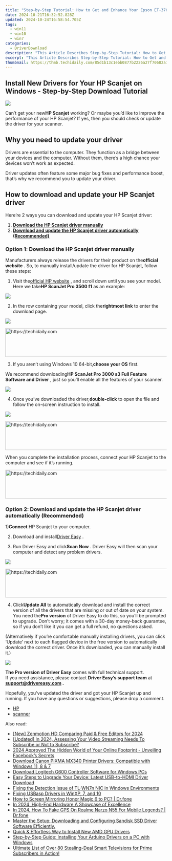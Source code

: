 ```yaml
---
title: "Step-by-Step Tutorial: How to Get and Enhance Your Epson ET-3760 Driver in Windows"
date: 2024-10-21T16:32:52.828Z
updated: 2024-10-24T16:58:54.705Z
tags:
  - win11
  - win10
  - win7
categories:
  - DriverDownload
description: "This Article Describes Step-by-Step Tutorial: How to Get and Enhance Your Epson ET-3760 Driver in Windows"
excerpt: "This Article Describes Step-by-Step Tutorial: How to Get and Enhance Your Epson ET-3760 Driver in Windows"
thumbnail: https://thmb.techidaily.com/85d1b13c1ebb0877b2226a27f70682a117714d804f026be8d035e08eecc94b3e.jpg
---
```


## Install New Drivers for Your HP Scanjet on Windows - Step-by-Step Download Tutorial

![](https://images.drivereasy.com/wp-content/uploads/2020/08/2020-08-06_11-21-24-2.jpg)

 Can’t get your new**HP Scanjet** working? Or maybe you’d like to improve the performance of your HP Scanjet? If yes, then you should check or update the driver for your scanner.

## Why you need to update your driver

 Drivers are essential to the computer. They function as a bridge between your devices and the computer. Without them, there’s a high chance your devices won’t work as expected.

 Driver updates often feature some major bug fixes and performance boost, that’s why we recommend you to update your driver.

## How to download and update your HP Scanjet driver

Here’re 2 ways you can download and update your HP Scanjet driver:

1. **[Download the HP Scanjet driver manually](https://tools.techidaily.com/drivereasy/download/)**
2. **[Download and update the HP Scanjet driver automatically (Recommended)](https://www.drivereasy.com/knowledge/hp-scanjet-drivers-download-and-update-on-windows/#option2)**

### Option 1: Download the HP Scanjet driver manually

 Manufacturers always release the drivers for their product on the**official website** . So, to manually install/update the driver for HP Scanjet, follow these steps:

 1) Visit the[official HP website](https://support.hp.com/us-en/document/c04635830) , and scroll down until you see your model. Here we take**HP ScanJet Pro 3500 f1** as an example:

![](https://images.drivereasy.com/wp-content/uploads/2020/08/2020-08-06_12-23-46-1-1200x727.jpg)

 2) In the row containing your model, click the**rightmost link** to enter the download page.

![](https://images.drivereasy.com/wp-content/uploads/2020/08/2020-08-06_12-23-46-1200x727.jpg)

<!-- affiliate ads begin -->
<a href="https://appsumo.8odi.net/c/5597632/2082535/7443" target="_top" id="2082535">
  <img src="//a.impactradius-go.com/display-ad/7443-2082535" border="0" alt="https://techidaily.com" width="728" height="90"/>
</a>
<img height="0" width="0" src="https://appsumo.8odi.net/i/5597632/2082535/7443" style="position:absolute;visibility:hidden;" border="0" />
<!-- affiliate ads end -->

 3) If you aren’t using Windows 10 64-bit,**choose your OS** first.

 We recommend downloading**HP ScanJet Pro 3000 s3 Full Feature Software and Driver** , just so you’ll enable all the features of your scanner.

![](https://images.drivereasy.com/wp-content/uploads/2020/08/2020-08-06_12-25-10-1200x752.jpg)

 4) Once you’ve downloaded the driver,**double-click** to open the file and follow the on-screen instruction to install.

![](https://images.drivereasy.com/wp-content/uploads/2020/08/2020-08-06_12-32-40-1.jpg)

<!-- affiliate ads begin -->
<a href="https://appsumo.8odi.net/c/5597632/2118325/7443" target="_top" id="2118325">
  <img src="//a.impactradius-go.com/display-ad/7443-2118325" border="0" alt="https://techidaily.com" width="728" height="90"/>
</a>
<img height="0" width="0" src="https://appsumo.8odi.net/i/5597632/2118325/7443" style="position:absolute;visibility:hidden;" border="0" />
<!-- affiliate ads end -->

 When you complete the installation process, connect your HP Scanjet to the computer and see if it’s running.

<!-- affiliate ads begin -->
<a href="https://appsumo.8odi.net/c/5597632/2094421/7443" target="_top" id="2094421">
  <img src="//a.impactradius-go.com/display-ad/7443-2094421" border="0" alt="https://techidaily.com" width="728" height="90"/>
</a>
<img height="0" width="0" src="https://appsumo.8odi.net/i/5597632/2094421/7443" style="position:absolute;visibility:hidden;" border="0" />
<!-- affiliate ads end -->

### Option 2: Download and update the HP Scanjet driver automatically (Recommended)

 1)**Connect** HP Scanjet to your computer.

 2) Download and install[Driver Easy](https://tools.techidaily.com/drivereasy/download/) .

 3) Run Driver Easy and click**Scan Now** . Driver Easy will then scan your computer and detect any problem drivers.

![](https://images.drivereasy.com/wp-content/uploads/2020/08/2020-08-04_17-40-32-1.jpg)

<!-- affiliate ads begin -->
<a href="https://aligracehair.sjv.io/c/5597632/1975841/19272" target="_top" id="1975841">
  <img src="//a.impactradius-go.com/display-ad/19272-1975841" border="0" alt="https://techidaily.com" width="728" height="90"/>
</a>
<img height="0" width="0" src="https://aligracehair.sjv.io/i/5597632/1975841/19272" style="position:absolute;visibility:hidden;" border="0" />
<!-- affiliate ads end -->

 4) Click**Update All** to automatically download and install the correct version of all the drivers that are missing or out of date on your system. You need the**Pro version** of Driver Easy to do this, so you’ll be prompted to upgrade. Don’t worry; it comes with a 30-day money-back guarantee, so if you don’t like it you can get a full refund, no questions asked.  
  
 (Alternatively if you’re comfortable manually installing drivers, you can click ‘Update’ next to each flagged device in the free version to automatically download the correct driver. Once it’s downloaded, you can manually install it.)

![](https://images.drivereasy.com/wp-content/uploads/2020/08/2020-08-04_18-45-37-2.jpg)

**The Pro version of Driver Easy** comes with full technical support.  
 If you need assistance, please contact **Driver Easy’s support team** at **[support@drivereasy.com](https://tools.techidaily.com/drivereasy/download/) .**

 Hopefully, you’ve updated the driver and got your HP Scanjet up and running. If you have any questions or suggestions, please drop a comment.

* [HP](https://tools.techidaily.com/drivereasy/download/)
* [scanner](https://tools.techidaily.com/drivereasy/download/)

<ins class="adsbygoogle"
     style="display:block"
     data-ad-format="autorelaxed"
     data-ad-client="ca-pub-7571918770474297"
     data-ad-slot="1223367746"></ins>

<ins class="adsbygoogle"
     style="display:block"
     data-ad-client="ca-pub-7571918770474297"
     data-ad-slot="8358498916"
     data-ad-format="auto"
     data-full-width-responsive="true"></ins>

<span class="atpl-alsoreadstyle">Also read:</span>
<div><ul>
<li><a href="https://fox-direct.techidaily.com/new-zenmotion-hd-comparing-paid-and-free-editors-for-2024/"><u>[New] Zenmotion HD Comparing Paid & Free Editors for 2024</u></a></li>
<li><a href="https://facebook-record-videos.techidaily.com/updated-in-2024-assessing-your-video-streaming-needs-to-subscribe-or-not-to-subscribe/"><u>[Updated] In 2024, Assessing Your Video Streaming Needs To Subscribe or Not to Subscribe?</u></a></li>
<li><a href="https://fox-helps.techidaily.com/2024-approved-the-hidden-world-of-your-online-footprint-unveiling-facebooks-secrets/"><u>2024 Approved The Hidden World of Your Online Footprint - Unveiling Facebook’s Secrets</u></a></li>
<li><a href="https://driver-download.techidaily.com/download-canon-pixma-mx340-printer-drivers-compatible-with-windows-11-8-and-7/"><u>Download Canon PIXMA MX340 Printer Drivers: Compatible with Windows 11, 8 & 7</u></a></li>
<li><a href="https://driver-download.techidaily.com/download-logitech-g600-controller-software-for-windows-pcs/"><u>Download Logitech G600 Controller Software for Windows PCs</u></a></li>
<li><a href="https://driver-download.techidaily.com/easy-steps-to-upgrade-your-device-latest-usb-to-hdmi-driver-download/"><u>Easy Steps to Upgrade Your Device: Latest USB-to-HDMI Driver Download</u></a></li>
<li><a href="https://driver-download.techidaily.com/fixing-the-detection-issue-of-tl-wn7n-nic-in-windows-environments/"><u>Fixing the Detection Issue of TL-WN7n NIC in Windows Environments</u></a></li>
<li><a href="https://driver-install.techidaily.com/fixing-usbasp-drivers-in-winxp-7-and-10/"><u>Fixing USBasp Drivers in WinXP, 7, and 10</u></a></li>
<li><a href="https://screen-mirror.techidaily.com/how-to-screen-mirroring-honor-magic-6-to-pc-drfone-by-drfone-android/"><u>How to Screen Mirroring Honor Magic 6 to PC? | Dr.fone</u></a></li>
<li><a href="https://some-knowledge.techidaily.com/in-2024-high-end-hardware-a-showcase-of-excellence/"><u>In 2024, High-End Hardware A Showcase of Excellence</u></a></li>
<li><a href="https://review-topics.techidaily.com/in-2024-how-to-fake-gps-on-realme-narzo-n55-for-mobile-legends-drfone-by-drfone-virtual-android/"><u>In 2024, How To Fake GPS On Realme Narzo N55 For Mobile Legends? | Dr.fone</u></a></li>
<li><a href="https://driver-download.techidaily.com/master-the-setup-downloading-and-configuring-sandisk-ssd-driver-software-efficiently/"><u>Master the Setup: Downloading and Configuring Sandisk SSD Driver Software Efficiently.</u></a></li>
<li><a href="https://driver-download.techidaily.com/quick-and-effortless-way-to-install-new-amd-gpu-drivers/"><u>Quick & Effortless Way to Install New AMD GPU Drivers</u></a></li>
<li><a href="https://driver-download.techidaily.com/step-by-step-guide-installing-your-arduino-drivers-on-a-pc-with-windows/"><u>Step-by-Step Guide: Installing Your Arduino Drivers on a PC with Windows</u></a></li>
<li><a href="https://hardware-updates.techidaily.com/ultimate-list-of-over-80-stealing-deal-smart-televisions-for-prime-subscribers-in-action/"><u>Ultimate List of Over 80 Stealing-Deal Smart Televisions for Prime Subscribers in Action!</u></a></li>
</ul></div>

